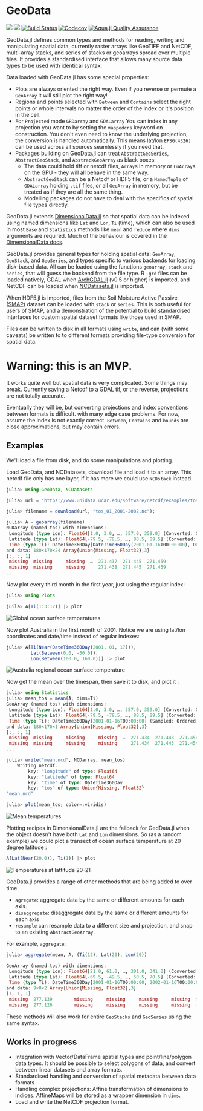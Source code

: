 # GeoData

[![](https://img.shields.io/badge/docs-stable-blue.svg)](https://rafaqz.github.io/GeoData.jl/stable)
[![](https://img.shields.io/badge/docs-dev-blue.svg)](https://rafaqz.github.io/GeoData.jl/dev)
[![Build Status](https://travis-ci.com/rafaqz/GeoData.jl.svg?branch=master)](https://travis-ci.com/rafaqz/GeoData.jl)
[![Codecov](https://codecov.io/gh/rafaqz/GeoData.jl/branch/master/graph/badge.svg)](https://codecov.io/gh/rafaqz/GeoData.jl)
[![Aqua.jl Quality Assurance](https://img.shields.io/badge/Aquajl-%F0%9F%8C%A2-aqua.svg)](https://github.com/JuliaTesting/Aqua.jl)

GeoData.jl defines common types and methods for reading, writing and
manipulating spatial data, currently raster arrays like GeoTIFF and NetCDF,
multi-array stacks, and series of stacks or geoarrays spread over multiple files.
It provides a standardised interface that allows many source data types to be
used with identical syntax.

Data loaded with GeoData.jl has some special properties:

- Plots are always oriented the right way. Even if you reverse or permute a
  `GeoArray` it will still plot the right way!
- Regions and points selected with `Between` and `Contains` select the right
  points or whole intervals no matter the order of the index or it's position in
  the cell.
- For `Projected` mode `GRDarray` and `GDALarray` You can index in any
  projection you want to by setting the `mappedcrs` keyword on construction. You
  don't even need to know the underlying projection, the conversion is handled
  automatically. This means lat/lon `EPSG(4326)` can be used across all sources
  seamlessly if you need that.
- Packages building on GeoData.jl can treat `AbstractGeoSeries`,
  `AbstractGeoStack`, and `AbstrackGeoArray` as black boxes:
  - The data could hold tiff or netcdf files, `Array`s in memory or `CuArray`s
    on the GPU - they will all behave in the same way.
  - `AbstractGeoStack` can be a Netcdf or HDF5 file, or a `NamedTuple` of
    `GDALarray` holding `.tif` files, or all `GeoArray` in memory, but be
    treated as if they are all the same thing.
  - Modelling packages do not have to deal with the specifics of spatial file
    types directly.

GeoData.jl extends
[DimensionalData.jl](https://github.com/rafaqz/DimensionalData.jl) so that
spatial data can be indexed using named dimensions like `Lat` and `Lon`, `Ti`
(time), which can also be used in most `Base` and `Statistics` methods like
`mean` and `reduce` where `dims` arguments are required. Much of the behaviour
is covered in the [DimensionalData
docs](https://rafaqz.github.io/DimensionalData.jl/stable/).

  


GeoData.jl provides general types for holding spatial data: `GeoArray`,
`GeoStack`, and `GeoSeries`, and types specific to various backends for loading
disk-based data. All can be loaded using the functions `geoarray`, `stack` and
`series`, that will guess the backend from the file type. R `.grd` files can be
loaded natively, GDAL when [ArchGDAL.jl](https://github.com/yeesian/ArchGDAL.jl)
(v0.5 or higher) is imported, and NetCDF can be loaded when
[NCDatasets.jl](https://github.com/Alexander-Barth/NCDatasets.jl) is imported.

When HDF5.jl is imported, files from the Soil Moisture Active Passive
([SMAP](https://smap.jpl.nasa.gov/)) dataset can be loaded with `stack` or
`series`. This is both useful for users of SMAP, and a demonstration of the
potential to build standardised interfaces for custom spatial dataset formats
like those used in SMAP.

Files can be written to disk in all formats using `write`, and can (with some caveats)
be written to to different formats providing file-type conversion for spatial data.


# Warning: this is an MVP. 

It works quite well but spatial data is very complicated. Some things may break.
Currently saving a Netcdf to a GDAL tif, or the reverse, projections are not totally accurate.

Eventually they will be, but converting projections and index conventions between formats
is difficult. with many edge case problems. For now, assume the index is not exactly correct.
`Between`, `Contains` and `bounds` are close approximations, but may contain errors.

## Examples

We'll load a file from disk, and do some manipulations and plotting.

Load GeoData, and NCDatasets, download file and load it to 
an array. This netcdf file only has one layer, if it has more we 
could use `NCDstack` instead.

```julia
julia> using GeoData, NCDatasets

julia> url = "https://www.unidata.ucar.edu/software/netcdf/examples/tos_O1_2001-2002.nc";

julia> filename = download(url, "tos_O1_2001-2002.nc");

julia> A = geoarray(filename)
NCDarray (named tos) with dimensions:
 Longitude (type Lon): Float64[1.0, 3.0, …, 357.0, 359.0] (Converted: Ordered Regular Intervals)
 Latitude (type Lat): Float64[-79.5, -78.5, …, 88.5, 89.5] (Converted: Ordered Regular Intervals)
 Time (type Ti): DateTime360Day[DateTime360Day(2001-01-16T00:00:00), DateTime360Day(2001-02-16T00:00:00), …, DateTime360Day(2002-11-16T00:00:00), DateTime360Day(2002-12-16T00:00:00)] (Sampled: Ordered Irregular Points)
and data: 180×170×24 Array{Union{Missing, Float32},3}
[:, :, 1]
 missing  missing     missing  …  271.437  271.445  271.459
 missing  missing     missing     271.438  271.445  271.459
...
```

Now plot every third month in the first year, just using the regular index:

```julia
julia> using Plots

juila> A[Ti(1:3:12)] |> plot
```

![Global ocean surface temperatures](https://raw.githubusercontent.com/rafaqz/GeoData.jl/media/four_pane_map.png)

Now plot Australia in the first month of 2001. Notice we are using lat/lon coordinates 
and date/time instead of regular indexes:

```julia
julia> A[Ti(Near(DateTime360Day(2001, 01, 17))), 
         Lat(Between(0.0, -50.0)), 
         Lon(Between(100.0, 160.0))] |> plot
```

![Australia regional ocean surface temperature](https://raw.githubusercontent.com/rafaqz/GeoData.jl/media/aus.png)

Now get the mean over the timespan, then save it to disk, and plot it :

```julia
julia> using Statistics
julia> mean_tos = mean(A; dims=Ti)
GeoArray (named tos) with dimensions:
 Longitude (type Lon): Float64[1.0, 3.0, …, 357.0, 359.0] (Converted: Ordered Regular Intervals)
 Latitude (type Lat): Float64[-79.5, -78.5, …, 88.5, 89.5] (Converted: Ordered Regular Intervals)
 Time (type Ti): DateTime360Day[2001-01-16T00:00:00] (Sampled: Ordered Irregular Points)
and data: 180×170×1 Array{Union{Missing, Float32},3}
[:, :, 1]
 missing  missing     missing     missing  …  271.434  271.443  271.454
 missing  missing     missing     missing     271.434  271.443  271.454
...

julia> write("mean.ncd", NCDarray, mean_tos)
    Writing netcdf...
        key: "longitude" of type: Float64
        key: "latitude" of type: Float64
        key: "time" of type: DateTime360Day
        key: "tos" of type: Union{Missing, Float32}
"mean.ncd"

julia> plot(mean_tos; color=:viridis) 
```

![Mean temperatures](https://raw.githubusercontent.com/rafaqz/GeoData.jl/media/mean.png)

Plotting recipes in DimensionalData.jl are the fallback for GedData.jl when 
the object doesn't have both `Lat` and `Lon` dimensions. So (as a random example) we 
could plot a transect of ocean surface temperature at 20 degree latitude :

```julia
A[Lat(Near(20.0)), Ti(1)] |> plot
```

![Temperatures at lattitude 20-21](https://raw.githubusercontent.com/rafaqz/GeoData.jl/media/lat_20.png)


GeoData.jl provides a range of other methods that are being added to over time.

- `agregate`: aggregate data by the same or different amounts for each axis.
- `disaggregate`: disaggregate data by the same or different amounts for each axis
- `resample` can resample data to a different size and projection, and snap to
  an existing `AbstractGeoArray`. 

For example, `aggregate`:

```julia
julia> aggregate(mean, A, (Ti(12), Lat(20), Lon(20))

GeoArray (named tos) with dimensions:
 Longitude (type Lon): Float64[21.0, 61.0, …, 301.0, 341.0] (Converted: Ordered Regular Intervals)
 Latitude (type Lat): Float64[-69.5, -49.5, …, 50.5, 70.5] (Converted: Ordered Regular Intervals)
 Time (type Ti): DateTime360Day[2001-01-16T00:00:00, 2002-01-16T00:00:00] (Sampled: Ordered Irregular Points)
and data: 9×8×2 Array{Union{Missing, Float32},3}
[:, :, 1]
 missing  277.139        missing     missing     missing     missing  missing  missing
 missing  277.126        missing     missing     missing     missing  missing  missing
```

These methods will also work for entire `GeoStacks` and `GeoSeries` using the same syntax.



## Works in progress

- Integration with Vector/DataFrame spatial types and point/line/polygon data
  types. It should be possible to select polygons of data, and convert between
  linear datasets and array formats.
- Standardised handling and conversion of spatial metadata between data formats
- Handling complex projections: Affine transformation of dimensions to indices.
  AffineMaps will be stored as a wrapper dimension in `dims`.
- Load and write the NetCDF projection format.

